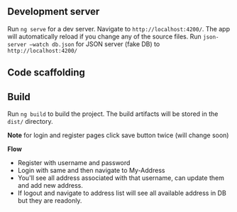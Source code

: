 ## Development server

Run `ng serve` for a dev server. Navigate to `http://localhost:4200/`. The app will automatically reload if you change any of the source files.
Run `json-server –watch db.json` for JSON server (fake DB) to `http://localhost:4200/`

## Code scaffolding


## Build

Run `ng build` to build the project. The build artifacts will be stored in the `dist/` directory.

**Note**
for login and register pages click save button twice (will change soon)

**Flow**

- Register with username and password
- Login with same and then navigate to My-Address
- You'll see all address associated with that username, can update them and add new address.
- If logout and navigate to address list will see all available address in DB but they are readonly.
